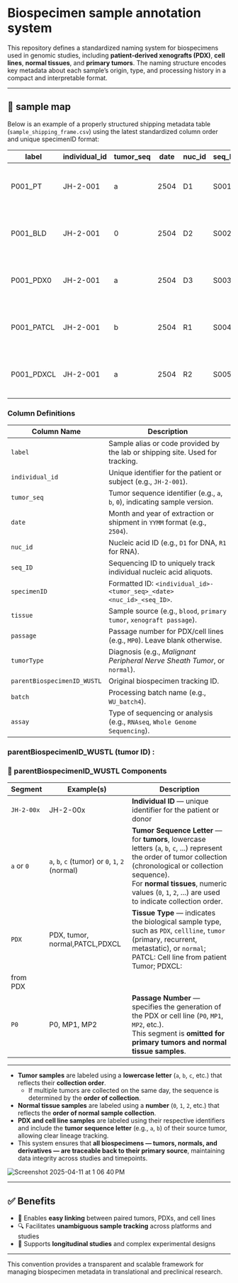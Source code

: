 # Biospecimen sample annotation system

This repository defines a standardized naming system for biospecimens used in genomic studies, including **patient-derived xenografts (PDX)**, **cell lines**, **normal tissues**, and **primary tumors**. The naming structure encodes key metadata about each sample’s origin, type, and processing history in a compact and interpretable format.

---
## 🧬 sample map

Below is an example of a properly structured shipping metadata table (`sample_shipping_frame.csv`) using the latest standardized column order and unique specimenID format:

| label       | individual_id | tumor_seq | date  | nuc_id | seq_ID | specimenID               | tissue             | passage | tumorType                                | parentBiospecimenID_WUSTL | batch      | assay                    |
|-------------|----------------|-----------|-------|--------|--------|---------------------------|--------------------|---------|-------------------------------------------|-----------------------------|------------|--------------------------|
| P001_PT     | JH-2-001       | a         | 2504  | D1     | S001   | JH-2-001-a_2504D1_S001    | primary tumor      |         | Malignant Peripheral Nerve Sheath Tumor   | JH-2-001-a_PT               | WU_batch4  | Whole Exome Sequencing   |
| P001_BLD    | JH-2-001       | 0         | 2504  | D2     | S002   | JH-2-001-0_2504D2_S002    | blood              |         | Malignant Peripheral Nerve Sheath Tumor   | JH-2-001-0_N                | WU_batch4  | Whole Genome Sequencing  |
| P001_PDX0   | JH-2-001       | a         | 2504  | D3     | S003   | JH-2-001-a_2504D3_S003    | xenograft passage  | MP0     | Malignant Peripheral Nerve Sheath Tumor   | JH-2-001-a_PDX_MP0          | WU_batch4  | Whole Exome Sequencing   |
| P001_PATCL  | JH-2-001       | b         | 2504  | R1     | S004   | JH-2-001-b_2504R1_S004    | cell line          | MP0     | Malignant Peripheral Nerve Sheath Tumor   | JH-2-001-b_PATCL_MP0        | WU_batch4  | RNAseq                   |
| P001_PDXCL  | JH-2-001       | a         | 2504  | R2     | S005   | JH-2-001-a_2504R2_S005    | cell line          | MP1     | Malignant Peripheral Nerve Sheath Tumor   | JH-2-001-a_PDXCL_MP1        | WU_batch4  | RNAseq                   |

### Column Definitions

| Column Name                  | Description                                                                 |
|-----------------------------|-----------------------------------------------------------------------------|
| `label`                     | Sample alias or code provided by the lab or shipping site. Used for tracking. |
| `individual_id`             | Unique identifier for the patient or subject (e.g., `JH-2-001`).            |
| `tumor_seq`                 | Tumor sequence identifier (e.g., `a`, `b`, `0`), indicating sample version. |
| `date`                      | Month and year of extraction or shipment in `YYMM` format (e.g., `2504`).   |
| `nuc_id`                    | Nucleic acid ID (e.g., `D1` for DNA, `R1` for RNA).                         |
| `seq_ID`                    | Sequencing ID to uniquely track individual nucleic acid aliquots.           |
| `specimenID`                | Formatted ID: `<individual_id>-<tumor_seq>_<date><nuc_id>_<seq_ID>`.       |
| `tissue`                    | Sample source (e.g., `blood`, `primary tumor`, `xenograft passage`).       |
| `passage`                   | Passage number for PDX/cell lines (e.g., `MP0`). Leave blank otherwise.     |
| `tumorType`                 | Diagnosis (e.g., *Malignant Peripheral Nerve Sheath Tumor*, or `normal`).  |
| `parentBiospecimenID_WUSTL`| Original biospecimen tracking ID.                                           |
| `batch`                     | Processing batch name (e.g., `WU_batch4`).                                 |
| `assay`                     | Type of sequencing or analysis (e.g., `RNAseq`, `Whole Genome Sequencing`).|





### parentBiospecimenID_WUSTL (tumor ID) :

### 📘 parentBiospecimenID_WUSTL Components

| Segment            | Example(s)                            | Description |
|--------------------|----------------------------------------|-------------|
| `JH-2-00x`         | JH-2-00x                               | **Individual ID** — unique identifier for the patient or donor |
| `a` or `0`         | `a`, `b`, `c` (tumor) or `0`, `1`, `2` (normal) | **Tumor Sequence Letter** — for **tumors**, lowercase letters (`a`, `b`, `c`, ...) represent the order of tumor collection (chronological or collection sequence).<br>For **normal tissues**, numeric values (`0`, `1`, `2`, ...) are used to indicate collection order. |
| `PDX`              | PDX, tumor, normal,PATCL,PDXCL         | **Tissue Type** — indicates the biological sample type, such as `PDX`, `cellline`, `tumor` (primary, recurrent, metastatic), or `normal`; PATCL: Cell line from patient Tumor; PDXCL: 
from PDX|
| `P0`               | P0, MP1, MP2                           | **Passage Number** — specifies the generation of the PDX or cell line (`P0`, `MP1`, `MP2`, etc.).<br>This segment is **omitted for primary tumors and normal tissue samples**. |


---
- **Tumor samples** are labeled using a **lowercase letter** (`a`, `b`, `c`, etc.) that reflects their **collection order**.
  - If multiple tumors are collected on the same day, the sequence is determined by the **order of collection**.
- **Normal tissue samples** are labeled using a **number** (`0`, `1`, `2`, etc.) that reflects the **order of normal sample collection**.
- **PDX and cell line samples** are labeled using their respective identifiers and include the **tumor sequence letter** (e.g., `a`, `b`) of their source tumor, allowing clear lineage tracking.
- This system ensures that **all biospecimens — tumors, normals, and derivatives — are traceable back to their primary source**, maintaining data integrity across studies and timepoints.

 
![Screenshot 2025-04-11 at 1 06 40 PM](https://github.com/user-attachments/assets/41d66505-61ae-4d23-ba2e-66801aca1b88)

---



## ✅ Benefits

- 🔗 Enables **easy linking** between paired tumors, PDXs, and cell lines  
- 🔍 Facilitates **unambiguous sample tracking** across platforms and studies  
- 🧪 Supports **longitudinal studies** and complex experimental designs

---

This convention provides a transparent and scalable framework for managing biospecimen metadata in translational and preclinical research.


